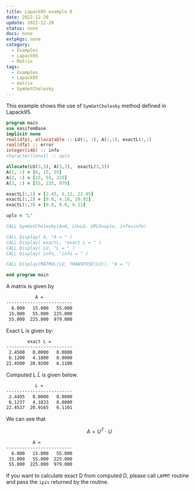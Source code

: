 ```yaml
---
title: Lapack95 example 8
date: 2022-12-20
update: 2022-12-20
status: none
docs: none
extpkgs: none
category:
  - Examples
  - Lapack95
  - Matrix
tags:
  - Examples
  - Lapack95
  - matrix
  - SymGetCholesky
---
```


This example shows the use of `SymGetCholesky` method defined in Lapack95.

```fortran
program main
use easifemBase
implicit none
real(dfp), allocatable :: LU(:, :), A(:,:), exactL(:,:)
real(dfp) :: error
integer(i4b) :: info
character(len=1) :: uplo

allocate(LU(3,3), A(3,3),  exactL(3,3))
A(1, :) = [6, 15, 55]
A(2, :) = [15, 55, 225]
A(3, :) = [55, 225, 979]

exactL(:,1) = [2.45, 6.12, 22.45]
exactL(:,2) = [0.0, 4.18, 20.92]
exactL(:,3) = [0.0, 0.0, 6.11]

uplo = "L"

CALL SymGetCholesky(A=A, LU=LU, UPLO=uplo, info=info)

CALL Display( A, "A = " )
CALL Display( exactL, "exact L = " )
CALL Display( LU, "L = " )
CALL Display( info, "info = " )

CALL Display(MATMUL(LU, TRANSPOSE(LU)), "A = ")

end program main
```

A matrix is given by

```txt
           A =
-------------------------
  6.000   15.000   55.000
 15.000   55.000  225.000
 55.000  225.000  979.000
```

Exact L is given by:

```txt
        exact L =
-------------------------
 2.4500   0.0000   0.0000
 6.1200   4.1800   0.0000
22.4500  20.9200   6.1100
```

Computed L  $\tilde{L}$ is given below.

```txt
           L =
-------------------------
 2.4495   0.0000   0.0000
 6.1237   4.1833   0.0000
22.4537  20.9165   6.1101
```

We can see that

$$
A = U^{T} \cdot U
$$

```txt
          A =
-------------------------
  6.000   15.000   55.000
 15.000   55.000  225.000
 55.000  225.000  979.000
```

If you want to calculate exact D from computed D, please call `LAPMT` routine and pass the `ipiv` returned by the routine.
